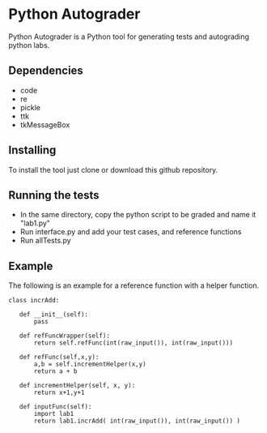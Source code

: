 # Python Autograder

Python Autograder is a Python tool for generating tests and autograding python labs.

## Dependencies

* code
* re
* pickle
* ttk
* tkMessageBox

## Installing

To install the tool just clone or download this github repository.

## Running the tests

* In the same directory, copy the python script to be graded and name it "lab1.py"
* Run interface.py and add your test cases, and reference functions
* Run allTests.py

## Example

 The following is an example for a reference function with a helper function.
 
 ```
 class incrAdd:

    def __init__(self):
        pass
    
    def refFuncWrapper(self):
        return self.refFunc(int(raw_input()), int(raw_input()))
        
    def refFunc(self,x,y):
        a,b = self.incrementHelper(x,y)
        return a + b
        
    def incrementHelper(self, x, y):
        return x+1,y+1
        
    def inputFunc(self):
        import lab1
        return lab1.incrAdd( int(raw_input()), int(raw_input()) )
```



